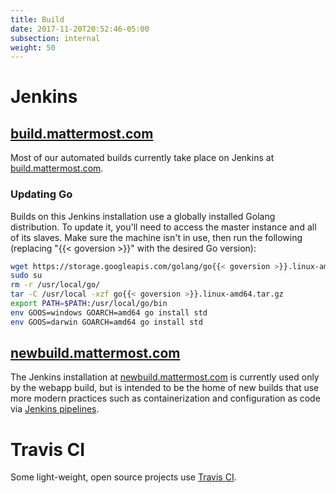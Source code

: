 ```yaml
---
title: Build
date: 2017-11-20T20:52:46-05:00
subsection: internal
weight: 50
---
```


# Jenkins

## [build.mattermost.com](https://build.mattermost.com/)

Most of our automated builds currently take place on Jenkins at [build.mattermost.com](https://build.mattermost.com/).

### Updating Go

Builds on this Jenkins installation use a globally installed Golang distribution. To update it, you'll need to access the master instance and all of its slaves. Make sure the machine isn't in use, then run the following (replacing "{{< goversion >}}" with the desired Go version):

```bash
wget https://storage.googleapis.com/golang/go{{< goversion >}}.linux-amd64.tar.gz
sudo su
rm -r /usr/local/go/
tar -C /usr/local -xzf go{{< goversion >}}.linux-amd64.tar.gz
export PATH=$PATH:/usr/local/go/bin
env GOOS=windows GOARCH=amd64 go install std
env GOOS=darwin GOARCH=amd64 go install std
```

## [newbuild.mattermost.com](https://newbuild.mattermost.com/)

The Jenkins installation at [newbuild.mattermost.com](https://newbuild.mattermost.com/) is currently used only by the webapp build, but is intended to be the home of new builds that use more modern practices such as containerization and configuration as code via [Jenkins pipelines](https://jenkins.io/doc/book/pipeline/).

# Travis CI

Some light-weight, open source projects use [Travis CI](https://travis-ci.org/).
